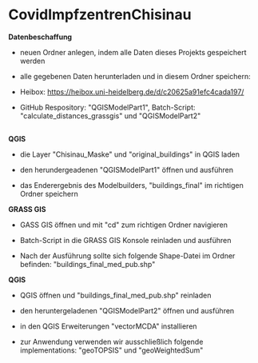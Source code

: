 # CovidImpfzentrenChisinau


**Datenbeschaffung**

- neuen Ordner anlegen, indem alle Daten dieses Projekts gespeichert werden

- alle gegebenen Daten herunterladen und in diesem Ordner speichern:
- Heibox: https://heibox.uni-heidelberg.de/d/c20625a91efc4cada197/
- GitHub Respository: "QGISModelPart1", Batch-Script: "calculate_distances_grassgis" und "QGISModelPart2"
##

**QGIS**

- die Layer "Chisinau_Maske" und "original_buildings" in QGIS laden

- den herundergeadenen "QGISModelPart1" öffnen und ausführen

- das Enderergebnis des Modelbuilders, "buildings_final" im richtigen Ordner speichern

**GRASS GIS**

- GASS GIS öffnen und mit "cd" zum richtigen Ordner navigieren 

- Batch-Script in die GRASS GIS Konsole reinladen und ausführen 

- Nach der Ausführung sollte sich folgende Shape-Datei im Ordner befinden: "buildings_final_med_pub.shp"

**QGIS**

- QGIS öffnen und "buildings_final_med_pub.shp" reinladen


- den heruntergeladenen "QGISModelPart2" öffnen und ausführen

- in den QGIS Erweiterungen "vectorMCDA" installieren
- zur Anwendung verwenden wir ausschließlich folgende implementations: "geoTOPSIS" und "geoWeightedSum"
